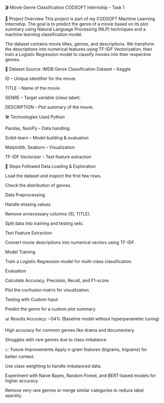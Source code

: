 🎬 Movie Genre Classification
CODSOFT Internship – Task 1

📌 Project Overview
This project is part of my CODSOFT Machine Learning Internship.
The goal is to predict the genre of a movie based on its plot summary using Natural Language Processing (NLP) techniques and a machine learning classification model.

The dataset contains movie titles, genres, and descriptions. We transform the descriptions into numerical features using TF-IDF Vectorization, then train a Logistic Regression model to classify movies into their respective genres.

📂 Dataset
Source: IMDB Genre Classification Dataset – Kaggle


ID – Unique identifier for the movie.

TITLE – Name of the movie.

GENRE – Target variable (class label).

DESCRIPTION – Plot summary of the movie.

🛠️ Technologies Used
Python

Pandas, NumPy – Data handling

Scikit-learn – Model building & evaluation

Matplotlib, Seaborn – Visualization

TF-IDF Vectorizer – Text feature extraction

🚀 Steps Followed
Data Loading & Exploration

Load the dataset and inspect the first few rows.

Check the distribution of genres.

Data Preprocessing

Handle missing values.

Remove unnecessary columns (ID, TITLE).

Split data into training and testing sets.

Text Feature Extraction

Convert movie descriptions into numerical vectors using TF-IDF.

Model Training

Train a Logistic Regression model for multi-class classification.

Evaluation

Calculate Accuracy, Precision, Recall, and F1-score.

Plot the confusion matrix for visualization.

Testing with Custom Input

Predict the genre for a custom plot summary.

📊 Results
Accuracy: ~54% (Baseline model without hyperparameter tuning)

High accuracy for common genres like drama and documentary.

Struggles with rare genres due to class imbalance.

📈 Future Improvements
Apply n-gram features (bigrams, trigrams) for better context.

Use class weighting to handle imbalanced data.

Experiment with Naive Bayes, Random Forest, and BERT-based models for higher accuracy.

Remove very rare genres or merge similar categories to reduce label sparsity.
